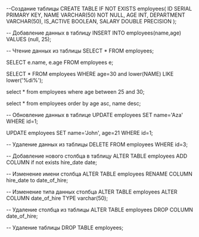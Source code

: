 --Создание таблицы
CREATE TABLE IF NOT EXISTS employees(
ID SERIAL PRIMARY KEY,
NAME VARCHAR(50) NOT NULL,
AGE INT,
DEPARTMENT VARCHAR(50),
IS_ACTIVE BOOLEAN,
SALARY DOUBLE PRECISION
);

-- Добавление данных в таблицу
INSERT INTO employees(name,age)
VALUES (null, 25);

-- Чтение данных из таблицы
SELECT * FROM employees;

SELECT e.name, e.age FROM employees e;

SELECT * FROM employees
WHERE age=30 and lower(NAME) LIKE lower('%di%');

select * from employees
where age between 25 and 30;

select * from employees
order by age asc, name desc;

-- Обновление данных в таблице
UPDATE employees
SET name='Aza'
WHERE id=1;

UPDATE employees
SET name='John', age=21
WHERE id=1;

-- Удаление данных из таблицы
DELETE FROM employees
WHERE id=3;


-- Добавление нового столбца в таблицу
ALTER TABLE employees
ADD COLUMN if not exists hire_date date;

-- Изменение имени столбца
ALTER TABLE employees
RENAME COLUMN hire_date to date_of_hire;

-- Изменение типа данных столбца
ALTER TABLE employees
ALTER COLUMN date_of_hire TYPE varchar(50);

-- Удаление столбца из таблицы
ALTER TABLE employees
DROP COLUMN date_of_hire;

-- Удаление таблицы
DROP TABLE employees;




